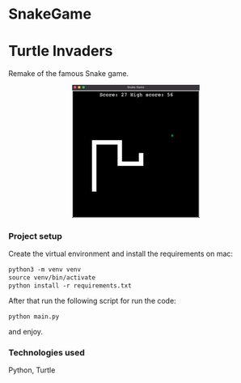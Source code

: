 # SnakeGame

# Turtle Invaders

Remake of the famous Snake game.

<p align="center">
<img src="images/snake.png" width="50%" height="50%"  />
 </p>


<h3> Project setup </h3>

Create the virtual environment and install the requirements on mac:
<br/>

```
python3 -m venv venv
source venv/bin/activate
python install -r requirements.txt
```

After that run the following script for run the code:
<br/>

```
python main.py
```

and enjoy.
<br/>
<h3> Technologies used </h3>

Python, Turtle
